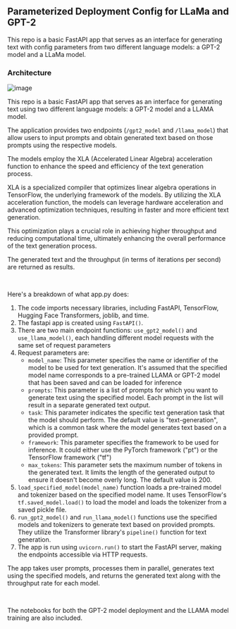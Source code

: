 ## Parameterized Deployment Config for LLaMa and GPT-2

This repo is a basic FastAPI app that 
serves as an interface for generating text with config parameters
from two different language models: a GPT-2 model 
and a LLaMa model. 

### Architecture

![image](https://github.com/OlayinkaPeter/LLM-Deployment-Config/llm_config.png)


This repo is a basic FastAPI app that 
serves as an interface for generating text 
using two different language models: a GPT-2 model 
and a LLAMA model. 

The application provides two 
endpoints (`/gpt2_model` and `/llama_model`) that 
allow users to input prompts and obtain generated 
text based on those prompts using the respective 
models. 

The models employ the XLA (Accelerated Linear Algebra) 
acceleration function to enhance the speed and efficiency 
of the text generation process. 

XLA is a specialized compiler that optimizes 
linear algebra operations in TensorFlow, the underlying 
framework of the models. By utilizing the XLA acceleration 
function, the models can leverage hardware acceleration 
and advanced optimization techniques, resulting in faster 
and more efficient text generation. 

This optimization plays a crucial role in achieving 
higher throughput and reducing computational time, 
ultimately enhancing the overall performance of the 
text generation process.

The generated text and the 
throughput (in terms of iterations per second) 
are returned as results.

<br>

Here's a breakdown of what app.py does:

1. The code imports necessary libraries, including 
FastAPI, TensorFlow, Hugging Face Transformers, 
joblib, and time.
2. The fastapi app is created using `FastAPI()`.
3. There are two main endpoint functions:
`use_gpt2_model()` and `use_llama_model()`, each 
handling different model requests with the same 
set of request parameters
4. Request parameters are:
   - `model_name`: This parameter specifies the name 
   or identifier of the model to be used for text generation. 
   It's assumed that the specified model name 
   corresponds to a pre-trained LLAMA or GPT-2 model 
   that has been saved and can be loaded for inference
   - `prompts`: This parameter is a list of prompts for 
   which you want to generate text using the specified model. 
   Each prompt in the list will result in a separate 
   generated text output.
   - `task`: This parameter indicates the specific text 
   generation task that the model should perform. 
   The default value is "text-generation", which is a 
   common task where the model generates text based 
   on a provided prompt.
   - `framework`: This parameter specifies the framework 
   to be used for inference. It could either use the 
   PyTorch framework ("pt") or the TensorFlow framework ("tf")
   - `max_tokens`: This parameter sets the maximum number 
   of tokens in the generated text. It limits the length of 
   the generated output to ensure it doesn't become overly 
   long. The default value is 200.
5. `load_specified_model(model_name)` function loads a 
pre-trained model and tokenizer based on the specified 
model name. It uses TensorFlow's `tf.saved_model.load()`
to load the model and loads the tokenizer from a saved 
pickle file.
6. `run_gpt2_model()` and `run_llama_model()` functions use 
the specified models and tokenizers to generate text 
based on provided prompts. They utilize the 
Transformer library's `pipeline()` function for text 
generation.
7. The app is run using `uvicorn.run()` to start the FastAPI 
server, making the endpoints accessible via HTTP requests.


The app takes user prompts, 
processes them in parallel, generates text using 
the specified models, and returns the generated text 
along with the throughput rate for each model.


<br>

The notebooks for both the GPT-2 model deployment and the 
LLAMA model training are also included.